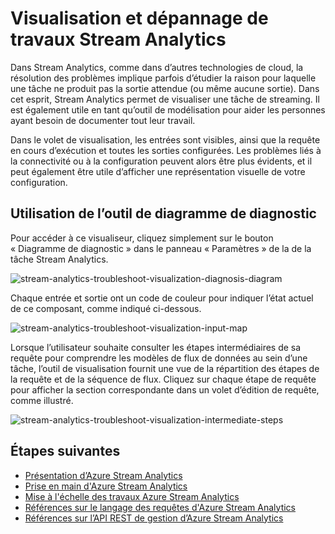 <properties
	pageTitle="Visualisation et dépannage de travaux Stream Analytics | Microsoft Azure"
	description="Découvrez comment visualiser un pipeline de tâches Stream Analytics pour le dépannage en libre-service à l’aide de la fonctionnalité de diagramme de diagnostic."
	keywords=""
	documentationCenter=""
	services="stream-analytics"
	authors="jeffstokes72"
	manager="jhubbard"
	editor="cgronlun"
/>

<tags
	ms.service="stream-analytics"
	ms.devlang="na"
	ms.topic="article"
	ms.tgt_pltfrm="na"
	ms.workload="data-services"
	ms.date="07/27/2016"
	ms.author="jeffstok"
/>


# Visualisation et dépannage de travaux Stream Analytics

Dans Stream Analytics, comme dans d’autres technologies de cloud, la résolution des problèmes implique parfois d’étudier la raison pour laquelle une tâche ne produit pas la sortie attendue (ou même aucune sortie). Dans cet esprit, Stream Analytics permet de visualiser une tâche de streaming. Il est également utile en tant qu’outil de modélisation pour aider les personnes ayant besoin de documenter tout leur travail.

Dans le volet de visualisation, les entrées sont visibles, ainsi que la requête en cours d’exécution et toutes les sorties configurées. Les problèmes liés à la connectivité ou à la configuration peuvent alors être plus évidents, et il peut également être utile d’afficher une représentation visuelle de votre configuration.

## Utilisation de l’outil de diagramme de diagnostic

Pour accéder à ce visualiseur, cliquez simplement sur le bouton « Diagramme de diagnostic » dans le panneau « Paramètres » de la de la tâche Stream Analytics.

![stream-analytics-troubleshoot-visualization-diagnosis-diagram](./media/stream-analytics-troubleshoot-visualization/stream-analytics-troubleshoot-visualization-diagnosis-diagram1.png)

Chaque entrée et sortie ont un code de couleur pour indiquer l’état actuel de ce composant, comme indiqué ci-dessous.

![stream-analytics-troubleshoot-visualization-input-map](./media/stream-analytics-troubleshoot-visualization/stream-analytics-troubleshoot-visualization-input-map.png)

Lorsque l’utilisateur souhaite consulter les étapes intermédiaires de sa requête pour comprendre les modèles de flux de données au sein d’une tâche, l’outil de visualisation fournit une vue de la répartition des étapes de la requête et de la séquence de flux. Cliquez sur chaque étape de requête pour afficher la section correspondante dans un volet d’édition de requête, comme illustré.

![stream-analytics-troubleshoot-visualization-intermediate-steps](./media/stream-analytics-troubleshoot-visualization/stream-analytics-troubleshoot-visualization-intermediate-steps.png)




## Étapes suivantes

- [Présentation d’Azure Stream Analytics](stream-analytics-introduction.md)
- [Prise en main d'Azure Stream Analytics](stream-analytics-get-started.md)
- [Mise à l'échelle des travaux Azure Stream Analytics](stream-analytics-scale-jobs.md)
- [Références sur le langage des requêtes d'Azure Stream Analytics](https://msdn.microsoft.com/library/azure/dn834998.aspx)
- [Références sur l’API REST de gestion d’Azure Stream Analytics](https://msdn.microsoft.com/library/azure/dn835031.aspx)

<!---HONumber=AcomDC_0921_2016-->